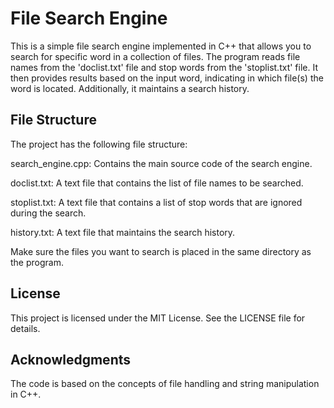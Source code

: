 # File Search Engine

This is a simple file search engine implemented in C++ that allows you to search for specific word in a collection of files. The program reads file names from the 'doclist.txt' file and stop words from the 'stoplist.txt' file. It then provides results based on the input word, indicating in which file(s) the word is located. Additionally, it maintains a search history.

## File Structure

The project has the following file structure:

search_engine.cpp: Contains the main source code of the search engine.

doclist.txt: A text file that contains the list of file names to be searched.

stoplist.txt: A text file that contains a list of stop words that are ignored during the search.

history.txt: A text file that maintains the search history.

Make sure the files you want to search is placed in the same directory as the program.

## License

This project is licensed under the MIT License. See the LICENSE file for details.

## Acknowledgments

The code is based on the concepts of file handling and string manipulation in C++.
